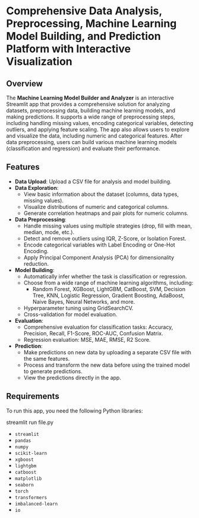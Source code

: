 # Comprehensive Data Analysis, Preprocessing, Machine Learning Model Building, and Prediction Platform with Interactive Visualization

## Overview
The **Machine Learning Model Builder and Analyzer** is an interactive Streamlit app that provides a comprehensive solution for analyzing datasets, preprocessing data, building machine learning models, and making predictions. It supports a wide range of preprocessing steps, including handling missing values, encoding categorical variables, detecting outliers, and applying feature scaling. The app also allows users to explore and visualize the data, including numeric and categorical features. After data preprocessing, users can build various machine learning models (classification and regression) and evaluate their performance.

## Features
- **Data Upload**: Upload a CSV file for analysis and model building.
- **Data Exploration**: 
  - View basic information about the dataset (columns, data types, missing values).
  - Visualize distributions of numeric and categorical columns.
  - Generate correlation heatmaps and pair plots for numeric columns.
- **Data Preprocessing**: 
  - Handle missing values using multiple strategies (drop, fill with mean, median, mode, etc.).
  - Detect and remove outliers using IQR, Z-Score, or Isolation Forest.
  - Encode categorical variables with Label Encoding or One-Hot Encoding.
  - Apply Principal Component Analysis (PCA) for dimensionality reduction.
- **Model Building**: 
  - Automatically infer whether the task is classification or regression.
  - Choose from a wide range of machine learning algorithms, including:
    - Random Forest, XGBoost, LightGBM, CatBoost, SVM, Decision Tree, KNN, Logistic Regression, Gradient Boosting, AdaBoost, Naive Bayes, Neural Networks, and more.
  - Hyperparameter tuning using GridSearchCV.
  - Cross-validation for model evaluation.
- **Evaluation**: 
  - Comprehensive evaluation for classification tasks: Accuracy, Precision, Recall, F1-Score, ROC-AUC, Confusion Matrix.
  - Regression evaluation: MSE, MAE, RMSE, R2 Score.
- **Prediction**:
  - Make predictions on new data by uploading a separate CSV file with the same features.
  - Process and transform the new data before using the trained model to generate predictions.
  - View the predictions directly in the app.

## Requirements
To run this app, you need the following Python libraries:

streamlit run file.py

- `streamlit`
- `pandas`
- `numpy`
- `scikit-learn`
- `xgboost`
- `lightgbm`
- `catboost`
- `matplotlib`
- `seaborn`
- `torch`
- `transformers`
- `imbalanced-learn`
- `io`
